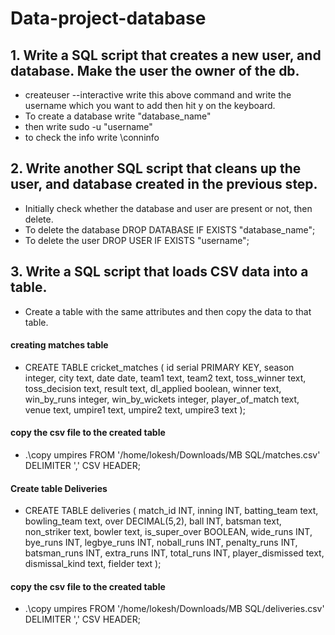 # Data-project-database

## 1. Write a SQL script that creates a new user, and database. Make the user the owner of the db.
- createuser --interactive
  write this above command and write the username which you want to add then hit y on the keyboard.
- To create a database write "database_name"
- then write sudo -u "username"
- to check the info write \conninfo 

## 2. Write another SQL script that cleans up the user, and database created in the previous step.
- Initially check whether the database and user are present or not, then delete.
- To delete the database   DROP DATABASE IF EXISTS "database_name";
- To delete the user  DROP USER IF EXISTS "username";

## 3. Write a SQL script that loads CSV data into a table.

- Create a table with the same attributes and then copy the data to that table.



#### creating matches table
- CREATE TABLE cricket_matches (
id serial PRIMARY KEY,
season integer,
city text,
date date,
team1 text,
team2 text,
toss_winner text,
toss_decision text,
result text,
dl_applied boolean,
winner text,
win_by_runs integer,
win_by_wickets integer,
player_of_match text,
venue text,
umpire1 text,
umpire2 text,
umpire3 text
);

#### copy the csv file to the created table
- .\copy umpires FROM '/home/lokesh/Downloads/MB SQL/matches.csv' DELIMITER ',' CSV HEADER;

#### Create table Deliveries
- CREATE TABLE deliveries (
match_id INT,
inning INT,
batting_team text,
bowling_team text,
over DECIMAL(5,2),
ball INT,
batsman text,
non_striker text,
bowler text,
is_super_over BOOLEAN,
wide_runs INT,
bye_runs INT,
legbye_runs INT,
noball_runs INT,
penalty_runs INT,
batsman_runs INT,
extra_runs INT,
total_runs INT,
player_dismissed text,
dismissal_kind text,
fielder text
);

#### copy the csv file to the created table
- .\copy umpires FROM '/home/lokesh/Downloads/MB SQL/deliveries.csv' DELIMITER ',' CSV HEADER;


